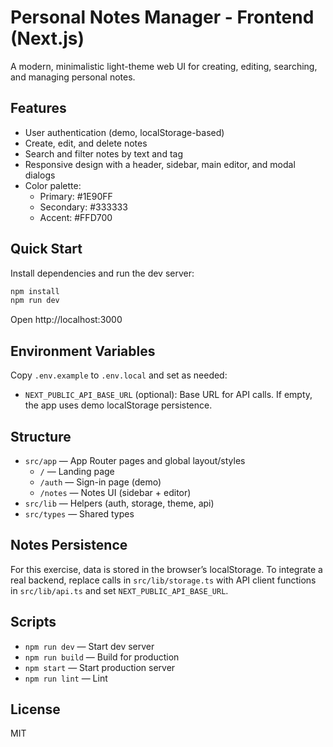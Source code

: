 # Personal Notes Manager - Frontend (Next.js)

A modern, minimalistic light-theme web UI for creating, editing, searching, and managing personal notes.

## Features
- User authentication (demo, localStorage-based)
- Create, edit, and delete notes
- Search and filter notes by text and tag
- Responsive design with a header, sidebar, main editor, and modal dialogs
- Color palette:
  - Primary: #1E90FF
  - Secondary: #333333
  - Accent: #FFD700

## Quick Start

Install dependencies and run the dev server:

```bash
npm install
npm run dev
```

Open http://localhost:3000

## Environment Variables

Copy `.env.example` to `.env.local` and set as needed:

- `NEXT_PUBLIC_API_BASE_URL` (optional): Base URL for API calls. If empty, the app uses demo localStorage persistence.

## Structure

- `src/app` — App Router pages and global layout/styles
  - `/` — Landing page
  - `/auth` — Sign-in page (demo)
  - `/notes` — Notes UI (sidebar + editor)
- `src/lib` — Helpers (auth, storage, theme, api)
- `src/types` — Shared types

## Notes Persistence

For this exercise, data is stored in the browser’s localStorage. To integrate a real backend, replace calls in `src/lib/storage.ts` with API client functions in `src/lib/api.ts` and set `NEXT_PUBLIC_API_BASE_URL`.

## Scripts

- `npm run dev` — Start dev server
- `npm run build` — Build for production
- `npm start` — Start production server
- `npm run lint` — Lint

## License

MIT

